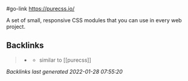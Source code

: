 #go-link https://purecss.io/

A set of small, responsive CSS modules that you can use in every web project.

## Backlinks

> - [](simplecss.md)
>   - similar to [[purecss]]

_Backlinks last generated 2022-01-28 07:55:20_
